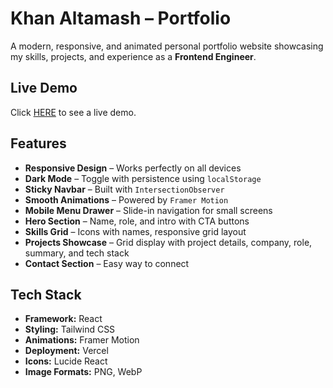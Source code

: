 # Khan Altamash – Portfolio

A modern, responsive, and animated personal portfolio website showcasing my skills, projects, and experience as a **Frontend Engineer**.

##  Live Demo

Click <a href="https://portfolio-gray-seven-vf8bwzmh7l.vercel.app/">HERE</a> to see a live demo.

## Features

- **Responsive Design** – Works perfectly on all devices
- **Dark Mode** – Toggle with persistence using `localStorage`
- **Sticky Navbar** – Built with `IntersectionObserver`
- **Smooth Animations** – Powered by `Framer Motion`
- **Mobile Menu Drawer** – Slide-in navigation for small screens
- **Hero Section** – Name, role, and intro with CTA buttons
- **Skills Grid** – Icons with names, responsive grid layout
- **Projects Showcase** – Grid display with project details, company, role, summary, and tech stack
- **Contact Section** – Easy way to connect


##  Tech Stack

- **Framework:** React
- **Styling:** Tailwind CSS
- **Animations:** Framer Motion
- **Deployment:** Vercel
- **Icons:** Lucide React
- **Image Formats:** PNG, WebP